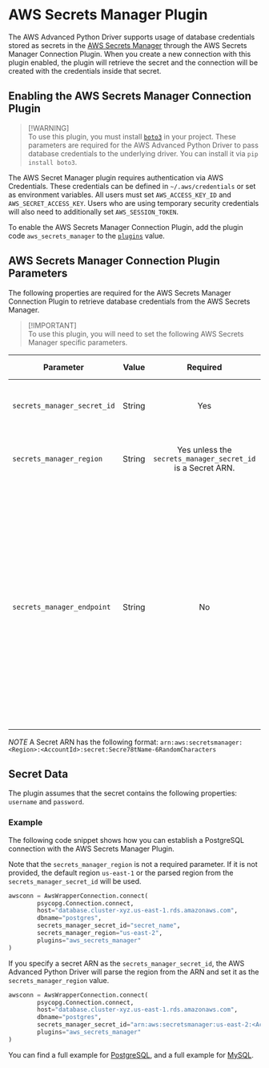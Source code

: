 # AWS Secrets Manager Plugin

The AWS Advanced Python Driver supports usage of database credentials stored as secrets in the [AWS Secrets Manager](https://aws.amazon.com/secrets-manager/) through the AWS Secrets Manager Connection Plugin. When you create a new connection with this plugin enabled, the plugin will retrieve the secret and the connection will be created with the credentials inside that secret.

## Enabling the AWS Secrets Manager Connection Plugin
> [!WARNING]\
> To use this plugin, you must install [`boto3`](https://aws.amazon.com/sdk-for-python/) in your project. These parameters are required for the AWS Advanced Python Driver to pass database credentials to the underlying driver.
> You can install it via `pip install boto3`.

The AWS Secret Manager plugin requires authentication via AWS Credentials. These credentials can be defined in `~/.aws/credentials` or set as environment variables. All users must set `AWS_ACCESS_KEY_ID` and `AWS_SECRET_ACCESS_KEY`. Users who are using temporary security credentials will also need to additionally set `AWS_SESSION_TOKEN`.

To enable the AWS Secrets Manager Connection Plugin, add the plugin code `aws_secrets_manager` to the [`plugins`](../UsingThePythonDriver.md#connection-plugin-manager-parameters) value.

## AWS Secrets Manager Connection Plugin Parameters
The following properties are required for the AWS Secrets Manager Connection Plugin to retrieve database credentials from the AWS Secrets Manager.

> [!IMPORTANT]\
>To use this plugin, you will need to set the following AWS Secrets Manager specific parameters.

| Parameter                   | Value  |                          Required                           | Description                                                                                                                                                                                                                      | Example                 | Default Value |
|-----------------------------|:------:|:-----------------------------------------------------------:|:---------------------------------------------------------------------------------------------------------------------------------------------------------------------------------------------------------------------------------|:------------------------|---------------|
| `secrets_manager_secret_id` | String |                             Yes                             | Set this value to be the secret name or the secret ARN.                                                                                                                                                                          | `secret_id`             | `None`        |
| `secrets_manager_region`    | String | Yes unless the `secrets_manager_secret_id` is a Secret ARN. | Set this value to be the region your secret is in.                                                                                                                                                                               | `us-east-2`             | `us-east-1`   |
| `secrets_manager_endpoint`  | String |                             No                              | Set this value to be the endpoint override to retrieve your secret from. This parameter value should be in the form of a URL, with a valid protocol (ex. `http://`) and domain (ex. `localhost`). A port number is not required. | `http://localhost:1234` | `None`        |

*NOTE* A Secret ARN has the following format: `arn:aws:secretsmanager:<Region>:<AccountId>:secret:Secre78tName-6RandomCharacters`

## Secret Data
The plugin assumes that the secret contains the following properties: `username` and `password`.

### Example

The following code snippet shows how you can establish a PostgreSQL connection with the AWS Secrets Manager Plugin.

Note that the `secrets_manager_region` is not a required parameter. If it is not provided, the default region `us-east-1` or the parsed region from the `secrets_manager_secret_id` will be used.

```python
awsconn = AwsWrapperConnection.connect(
        psycopg.Connection.connect,
        host="database.cluster-xyz.us-east-1.rds.amazonaws.com",
        dbname="postgres",
        secrets_manager_secret_id="secret_name",
        secrets_manager_region="us-east-2",
        plugins="aws_secrets_manager"
)
```

If you specify a secret ARN as the `secrets_manager_secret_id`, the AWS Advanced Python Driver will parse the region from the ARN and set it as the `secrets_manager_region` value.
```python
awsconn = AwsWrapperConnection.connect(
        psycopg.Connection.connect,
        host="database.cluster-xyz.us-east-1.rds.amazonaws.com",
        dbname="postgres",
        secrets_manager_secret_id="arn:aws:secretsmanager:us-east-2:<AccountId>:secret:Secre78tName-6RandomCharacters",
        plugins="aws_secrets_manager"
)
```

You can find a full example for [PostgreSQL](../../examples/PGSecretsManager.py), and a full example for [MySQL](../../examples/MySQLSecretsManager.py).
